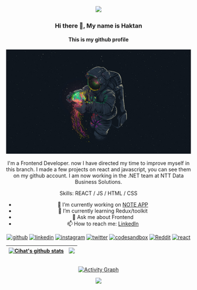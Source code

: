 
<body>

<center>
  
### <img src="https://media.giphy.com/media/l0Iych4GHWMRxci2I/giphy.gif" width="50">   
### Hi there 👋, My name is Haktan
#### This is my github profile
![This is my github profile](https://github.com/HaktanAlbayrak/HaktanAlbayrak/blob/main/astranot.jpg)

I'm a Frontend Developer. now I have directed my time to improve myself in this branch. I made a few projects on react and javascript, you can see them on my github account. I am now working in the .NET team at NTT Data Business Solutions.

Skills: REACT / JS / HTML / CSS

- 🔭 I’m currently working on  [NOTE APP](https://noteappwith-reduxtoolkit.netlify.app )
- 🌱 I’m currently learning Redux/toolkit 
- 💬 Ask me about Frontend 
- 📫 How to reach me: [LinkedIn](https://www.linkedin.com/in/haktan-albayrak-55539422b/ )



[<img src='https://cdn.jsdelivr.net/npm/simple-icons@3.0.1/icons/github.svg' alt='github' height='40'>](https://github.com/https://github.com/HaktanAlbayrak)  [<img src='https://cdn.jsdelivr.net/npm/simple-icons@3.0.1/icons/linkedin.svg' alt='linkedin' height='40'>](https://www.linkedin.com/in/https://www.linkedin.com/in/haktan-albayrak-55539422b//)  [<img src='https://cdn.jsdelivr.net/npm/simple-icons@3.0.1/icons/instagram.svg' alt='instagram' height='40'>](https://www.instagram.com/https://www.instagram.com/haktan_albyrk/?hl=tr/)  [<img src='https://cdn.jsdelivr.net/npm/simple-icons@3.0.1/icons/twitter.svg' alt='twitter' height='40'>](https://twitter.com/https://twitter.com/Haktan_Albyrk)  [<img src='https://cdn.jsdelivr.net/npm/simple-icons@3.0.1/icons/codesandbox.svg' alt='codesandbox' height='40'>](https://codesandbox.io/u/https://codesandbox.io/u/HaktanAlbayrak)  [<img src='https://cdn.jsdelivr.net/npm/simple-icons@3.0.1/icons/reddit.svg' alt='Reddit' height='40'>](https://www.reddit.com/user/https://www.reddit.com/user/T-Bugg)  [<img src='https://cdn.jsdelivr.net/npm/simple-icons@3.0.1/icons/react.svg' alt='react' height='40'>](https://tr.reactjs.org/)  

| <a href="https://github.com/HaktanAlbayrak/github-readme-stats"><img align="center" src="https://github-readme-stats.vercel.app/api?username=HaktanAlbayrak&show_icons=true&include_all_commits=true&theme=radical&hide_border=true" alt="Cihat's github stats" /></a> | <a href="https://github.com/HaktanAlbayrak/github-readme-stats"><img align="center" src="https://github-readme-stats.vercel.app/api/top-langs/?username=HaktanAlbayrak&layout=compact&theme=radical&hide_border=true" /></a> |
| ------------- | ------------- |

 
<div>
  <br />
   <a href="https://github.com/HaktanAlbayrak"><img alt="Activity Graph" src="https://activity-graph.herokuapp.com/graph?username=HaktanAlbayrak&bg_color=2b213a&color=d5308e&line=d5308e&point=c4c9d1&hide_border=true" /></a>
  <br />
  </div> 


![](https://komarev.com/ghpvc/?username=HaktanAlbayrak&&color=blueviolet&label=PROFILE+VIEWS) 

  
</center>
  
</body>
